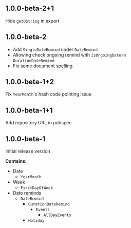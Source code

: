 ## 1.0.0-beta-2+1

Hide `getDString` in export

## 1.0.0-beta-2

* Add `SingleDateRemind` under `DateRemind`
* Allowing check ongoing remind with `isOngoingDate` in `DurationDateRemind`
* Fix some document spelling

## 1.0.0-beta-1+2

Fix `YearMonth`'s hash code pointing issue

## 1.0.0-beta-1+1

Add repository URL in pubspec

## 1.0.0-beta-1

Initial release version

**Contains:**

* Date
    * `YearMonth`
* Week
    * `FirstDayOfWeek`
* Date reminds
    * `DateRemind`
        * `DurationDateRemind`
            * `Events`
                * `AllDayEvents`
        * `Holiday`
